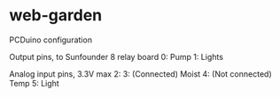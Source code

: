 web-garden
==========


PCDuino configuration

Output pins, to Sunfounder 8 relay board 
0: Pump
1: Lights

Analog input pins, 3.3V max
2: 
3: (Connected) Moist 
4: (Not connected) Temp
5: Light
